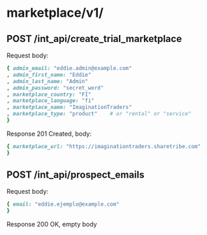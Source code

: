 
# marketplace/v1/

## POST /int_api/create_trial_marketplace

Request body:

```ruby
{ admin_email: "eddie.admin@example.com"
, admin_first_name: "Eddie"
, admin_last_name: "Admin"
, admin_password: "secret_word"
, marketplace_country: "FI"
, marketplace_language: "fi"
, marketplace_name: "ImaginationTraders"
, marketplace_type: "product"    # or "rental" or "service"
}
```

Response 201 Created, body:

```ruby
{ marketplace_url: "https://imaginationtraders.sharetribe.com"
}
```

## POST /int_api/prospect_emails

Request body:

```ruby
{ email: "eddie.ejemplo@example.com"
}
```

Response 200 OK, empty body
